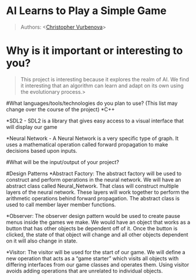 # AI Learns to Play a Simple Game

 > Authors: \<[Christopher Vurbenova](https://github.com/Quidifer)\>

# Why is it important or interesting to you?
>This project is interesting because it explores the realm of AI. We find it interesting
that an algorithm can learn and adapt on its own using the evolutionary process.\>


#What languages/tools/technologies do you plan to use? (This list may change over the course of the project)
*C++

*SDL2 - SDL2 is a library that gives easy access to a visual interface that will display our game

*Neural Network - A Neural Network is a very specific type of graph. It uses a mathematical operation called forward
 propagation to make decisions based upon inputs.

#What will be the input/output of your project?

#Design Patterns
*Abstract Factory: The abstract factory will be used to construct and perform operations in the neural network. We will have an abstract class called Neural_Network. That class will construct multiple layers of the neural network. These layers will work together to perform the arithmetic operations behind forward propagation. The abstract class is used to call member layer member functions.

*Observer: The observer design pattern would be used to create pause menus inside the games we make. We would have an object that works as a button that has other objects be dependent off of it. Once the button is clicked, the state of that object will change and all other objects dependent on it will also change in state.

*Visitor: The visitor will be used for the start of our game. We will define a new operation that acts as a “game starter” which visits all objects with differing interfaces from our game classes and operates them. Using visitor avoids adding operations that are unrelated to individual objects.

